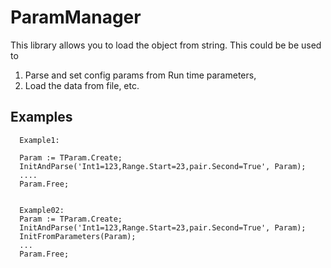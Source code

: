 # ParamManager

This library allows you to load the object from string. This could be be used to
1) Parse and set config params from Run time parameters,
2) Load the data from file,
etc.

## Examples 
```
  Example1:

  Param := TParam.Create;
  InitAndParse('Int1=123,Range.Start=23,pair.Second=True', Param);
  ....
  Param.Free;


  Example02:
  Param := TParam.Create;
  InitAndParse('Int1=123,Range.Start=23,pair.Second=True', Param);
  InitFromParameters(Param);
  ...
  Param.Free;


```

